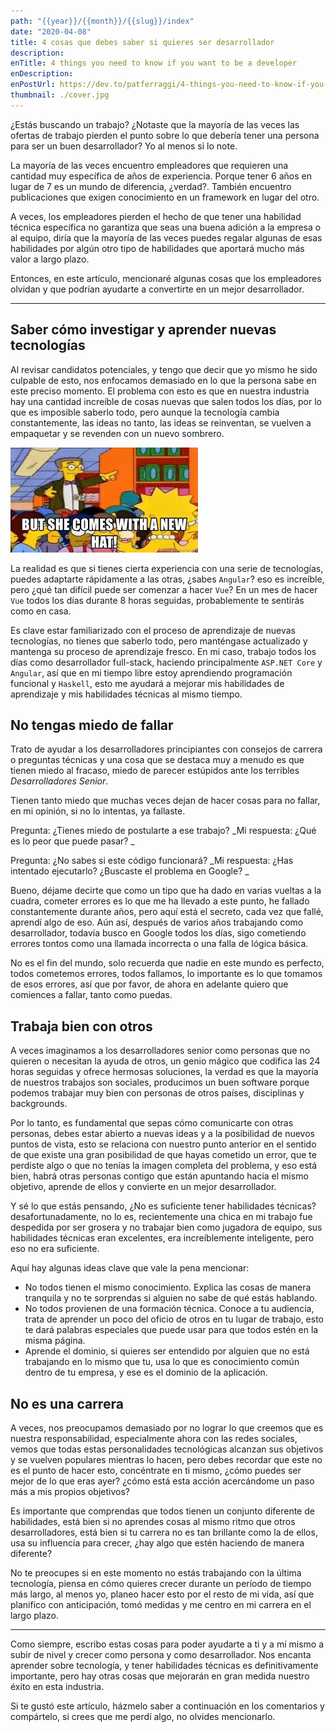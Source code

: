 ```yaml
---
path: "{{year}}/{{month}}/{{slug}}/index"
date: "2020-04-08"
title: 4 cosas que debes saber si quieres ser desarrollador
description:
enTitle: 4 things you need to know if you want to be a developer
enDescription:
enPostUrl: https://dev.to/patferraggi/4-things-you-need-to-know-if-you-want-to-be-a-developer-3532
thumbnail: ./cover.jpg
---
```


¿Estás buscando un trabajo? ¿Notaste que la mayoría de las veces las ofertas de trabajo pierden el punto sobre lo que debería tener una persona para ser un buen desarrollador? Yo al menos si lo note.

La mayoría de las veces encuentro empleadores que requieren una cantidad muy específica de años de experiencia. Porque tener 6 años en lugar de 7 es un mundo de diferencia, ¿verdad?. También encuentro publicaciones que exigen conocimiento en un framework en lugar del otro.

A veces, los empleadores pierden el hecho de que tener una habilidad técnica específica no garantiza que seas una buena adición a la empresa o al equipo, diría que la mayoría de las veces puedes regalar algunas de esas habilidades por algún otro tipo de habilidades que aportará mucho más valor a largo plazo.

Entonces, en este artículo, mencionaré algunas cosas que los empleadores olvidan y que podrían ayudarte a convertirte en un mejor desarrollador.

---

## Saber cómo investigar y aprender nuevas tecnologías

Al revisar candidatos potenciales, y tengo que decir que yo mismo he sido culpable de esto, nos enfocamos demasiado en lo que la persona sabe en este preciso momento. El problema con esto es que en nuestra industria hay una cantidad increíble de cosas nuevas que salen todos los días, por lo que es imposible saberlo todo, pero aunque la tecnología cambia constantemente, las ideas no tanto, las ideas se reinventan, se vuelven a empaquetar y se revenden con un nuevo sombrero.

![New hat](./newhat.jpeg)

La realidad es que si tienes cierta experiencia con una serie de tecnologías, puedes adaptarte rápidamente a las otras, ¿sabes `Angular`? eso es increíble, pero ¿qué tan difícil puede ser comenzar a hacer `Vue`? En un mes de hacer `Vue` todos los días durante 8 horas seguidas, probablemente te sentirás como en casa.

Es clave estar familiarizado con el proceso de aprendizaje de nuevas tecnologías, no tienes que saberlo todo, pero manténgase actualizado y mantenga su proceso de aprendizaje fresco. En mi caso, trabajo todos los días como desarrollador full-stack, haciendo principalmente `ASP.NET Core` y `Angular`, así que en mi tiempo libre estoy aprendiendo programación funcional y `Haskell`, esto me ayudará a mejorar mis habilidades de aprendizaje y mis habilidades técnicas al mismo tiempo.

## No tengas miedo de fallar

Trato de ayudar a los desarrolladores principiantes con consejos de carrera o preguntas técnicas y una cosa que se destaca muy a menudo es que tienen miedo al fracaso, miedo de parecer estúpidos ante los terribles _Desarrolladores Senior_.

Tienen tanto miedo que muchas veces dejan de hacer cosas para no fallar, en mi opinión, si no lo intentas, ya fallaste.

Pregunta: ¿Tienes miedo de postularte a ese trabajo?
_Mi respuesta: ¿Qué es lo peor que puede pasar? _

Pregunta: ¿No sabes si este código funcionará?
_Mi respuesta: ¿Has intentado ejecutarlo? ¿Buscaste el problema en Google? _

Bueno, déjame decirte que como un tipo que ha dado en varias vueltas a la cuadra, cometer errores es lo que me ha llevado a este punto, he fallado constantemente durante años, pero aquí está el secreto, cada vez que fallé, aprendí algo de eso. Aún así, después de varios años trabajando como desarrollador, todavía busco en Google todos los días, sigo cometiendo errores tontos como una llamada incorrecta o una falla de lógica básica.

No es el fin del mundo, solo recuerda que nadie en este mundo es perfecto, todos cometemos errores, todos fallamos, lo importante es lo que tomamos de esos errores, así que por favor, de ahora en adelante quiero que comiences a fallar, tanto como puedas.

## Trabaja bien con otros

A veces imaginamos a los desarrolladores senior como personas que no quieren o necesitan la ayuda de otros, un genio mágico que codifica las 24 horas seguidas y ofrece hermosas soluciones, la verdad es que la mayoría de nuestros trabajos son sociales, producimos un buen software porque podemos trabajar muy bien con personas de otros países, disciplinas y backgrounds.

Por lo tanto, es fundamental que sepas cómo comunicarte con otras personas, debes estar abierto a nuevas ideas y a la posibilidad de nuevos puntos de vista, esto se relaciona con nuestro punto anterior en el sentido de que existe una gran posibilidad de que hayas cometido un error, que te perdiste algo o que no tenías la imagen completa del problema, y eso está bien, habrá otras personas contigo que están apuntando hacia el mismo objetivo, aprende de ellos y convierte en un mejor desarrollador.

Y sé lo que estás pensando, ¿No es suficiente tener habilidades técnicas? desafortunadamente, no lo es, recientemente una chica en mi trabajo fue despedida por ser grosera y no trabajar bien como jugadora de equipo, sus habilidades técnicas eran excelentes, era increíblemente inteligente, pero eso no era suficiente.

Aquí hay algunas ideas clave que vale la pena mencionar:

- No todos tienen el mismo conocimiento. Explica las cosas de manera tranquila y no te sorprendas si alguien no sabe de qué estás hablando.
- No todos provienen de una formación técnica. Conoce a tu audiencia, trata de aprender un poco del oficio de otros en tu lugar de trabajo, esto te dará palabras especiales que puede usar para que todos estén en la misma página.
- Aprende el dominio, si quieres ser entendido por alguien que no está trabajando en lo mismo que tu, usa lo que es conocimiento común dentro de tu empresa, y ese es el dominio de la aplicación.

## No es una carrera

A veces, nos preocupamos demasiado por no lograr lo que creemos que es nuestra responsabilidad, especialmente ahora con las redes sociales, vemos que todas estas personalidades tecnológicas alcanzan sus objetivos y se vuelven populares mientras lo hacen, pero debes recordar que este no es el punto de hacer esto, concéntrate en ti mismo, ¿cómo puedes ser mejor de lo que eras ayer? ¿cómo está esta acción acercándome un paso más a mis propios objetivos?

Es importante que comprendas que todos tienen un conjunto diferente de habilidades, está bien si no aprendes cosas al mismo ritmo que otros desarrolladores, está bien si tu carrera no es tan brillante como la de ellos, usa su influencia para crecer, ¿hay algo que estén haciendo de manera diferente?

No te preocupes si en este momento no estás trabajando con la última tecnología, piensa en cómo quieres crecer durante un período de tiempo más largo, al menos yo, planeo hacer esto por el resto de mi vida, así que planifico con anticipación, tomó medidas y me centro en mi carrera en el largo plazo.

---

Como siempre, escribo estas cosas para poder ayudarte a ti y a mí mismo a subir de nivel y crecer como persona y como desarrollador. Nos encanta aprender sobre tecnología, y tener habilidades técnicas es definitivamente importante, pero hay otras cosas que mejorarán en gran medida nuestro éxito en esta industria.

Si te gustó este artículo, házmelo saber a continuación en los comentarios y compártelo, si crees que me perdí algo, no olvides mencionarlo.

